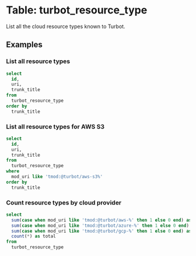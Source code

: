 # Table: turbot_resource_type

List all the cloud resource types known to Turbot.

## Examples

### List all resource types

```sql
select
  id,
  uri,
  trunk_title
from
  turbot_resource_type
order by
  trunk_title
```

### List all resource types for AWS S3

```sql
select
  id,
  uri,
  trunk_title
from
  turbot_resource_type
where
  mod_uri like 'tmod:@turbot/aws-s3%'
order by
  trunk_title
```

### Count resource types by cloud provider

```sql
select
  sum(case when mod_uri like 'tmod:@turbot/aws-%' then 1 else 0 end) as aws,
  sum(case when mod_uri like 'tmod:@turbot/azure-%' then 1 else 0 end) as azure,
  sum(case when mod_uri like 'tmod:@turbot/gcp-%' then 1 else 0 end) as gcp,
  count(*) as total
from
  turbot_resource_type
```
